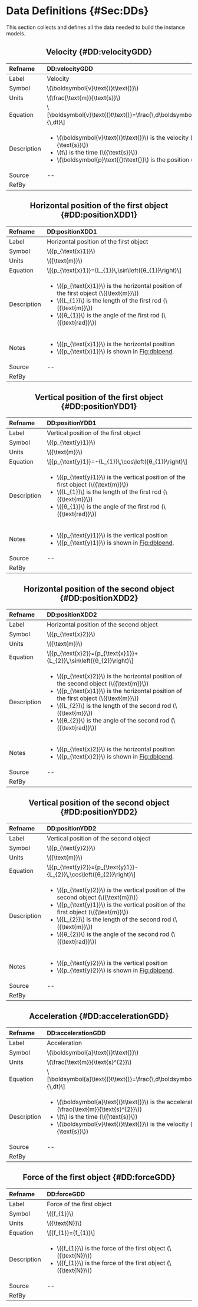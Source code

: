 # Data Definitions {#Sec:DDs}

This section collects and defines all the data needed to build the instance models.

<div align="center">

## Velocity {#DD:velocityGDD}

</div>

|Refname    |DD:velocityGDD                                                                                                                                                                                                                           |
|:----------|:----------------------------------------------------------------------------------------------------------------------------------------------------------------------------------------------------------------------------------------|
|Label      |Velocity                                                                                                                                                                                                                                 |
|Symbol     |\\(\boldsymbol{v}\text{(}t\text{)}\\)                                                                                                                                                                                                    |
|Units      |\\(\frac{\text{m}}{\text{s}}\\)                                                                                                                                                                                                          |
|Equation   |\\[\boldsymbol{v}\text{(}t\text{)}=\frac{\\,d\boldsymbol{p}\text{(}t\text{)}}{\\,dt}\\]                                                                                                                                                  |
|Description|<ul><li>\\(\boldsymbol{v}\text{(}t\text{)}\\) is the velocity (\\(\frac{\text{m}}{\text{s}}\\))</li><li>\\(t\\) is the time (\\({\text{s}}\\))</li><li>\\(\boldsymbol{p}\text{(}t\text{)}\\) is the position (\\({\text{m}}\\))</li></ul>|
|Source     |--                                                                                                                                                                                                                                       |
|RefBy      |                                                                                                                                                                                                                                         |

<div align="center">

## Horizontal position of the first object {#DD:positionXDD1}

</div>

|Refname    |DD:positionXDD1                                                                                                                                                                                                                                              |
|:----------|:------------------------------------------------------------------------------------------------------------------------------------------------------------------------------------------------------------------------------------------------------------|
|Label      |Horizontal position of the first object                                                                                                                                                                                                                      |
|Symbol     |\\({p\_{\text{x}1}}\\)                                                                                                                                                                                                                                       |
|Units      |\\({\text{m}}\\)                                                                                                                                                                                                                                             |
|Equation   |\\[{p\_{\text{x}1}}={L\_{1}}\\,\sin\left({θ\_{1}}\right)\\]                                                                                                                                                                                                  |
|Description|<ul><li>\\({p\_{\text{x}1}}\\) is the horizontal position of the first object (\\({\text{m}}\\))</li><li>\\({L\_{1}}\\) is the length of the first rod (\\({\text{m}}\\))</li><li>\\({θ\_{1}}\\) is the angle of the first rod (\\({\text{rad}}\\))</li></ul>|
|Notes      |<ul><li>\\({p\_{\text{x}1}}\\) is the horizontal position</li><li>\\({p\_{\text{x}1}}\\) is shown in [Fig:dblpend](./SecPhysSyst.md#Figure:dblpend).</li></ul>                                                                                               |
|Source     |--                                                                                                                                                                                                                                                           |
|RefBy      |                                                                                                                                                                                                                                                             |

<div align="center">

## Vertical position of the first object {#DD:positionYDD1}

</div>

|Refname    |DD:positionYDD1                                                                                                                                                                                                                                            |
|:----------|:----------------------------------------------------------------------------------------------------------------------------------------------------------------------------------------------------------------------------------------------------------|
|Label      |Vertical position of the first object                                                                                                                                                                                                                      |
|Symbol     |\\({p\_{\text{y}1}}\\)                                                                                                                                                                                                                                     |
|Units      |\\({\text{m}}\\)                                                                                                                                                                                                                                           |
|Equation   |\\[{p\_{\text{y}1}}=-{L\_{1}}\\,\cos\left({θ\_{1}}\right)\\]                                                                                                                                                                                               |
|Description|<ul><li>\\({p\_{\text{y}1}}\\) is the vertical position of the first object (\\({\text{m}}\\))</li><li>\\({L\_{1}}\\) is the length of the first rod (\\({\text{m}}\\))</li><li>\\({θ\_{1}}\\) is the angle of the first rod (\\({\text{rad}}\\))</li></ul>|
|Notes      |<ul><li>\\({p\_{\text{y}1}}\\) is the vertical position</li><li>\\({p\_{\text{y}1}}\\) is shown in [Fig:dblpend](./SecPhysSyst.md#Figure:dblpend).</li></ul>                                                                                               |
|Source     |--                                                                                                                                                                                                                                                         |
|RefBy      |                                                                                                                                                                                                                                                           |

<div align="center">

## Horizontal position of the second object {#DD:positionXDD2}

</div>

|Refname    |DD:positionXDD2                                                                                                                                                                                                                                                                                                                                                  |
|:----------|:----------------------------------------------------------------------------------------------------------------------------------------------------------------------------------------------------------------------------------------------------------------------------------------------------------------------------------------------------------------|
|Label      |Horizontal position of the second object                                                                                                                                                                                                                                                                                                                         |
|Symbol     |\\({p\_{\text{x}2}}\\)                                                                                                                                                                                                                                                                                                                                           |
|Units      |\\({\text{m}}\\)                                                                                                                                                                                                                                                                                                                                                 |
|Equation   |\\[{p\_{\text{x}2}}={p\_{\text{x}1}}+{L\_{2}}\\,\sin\left({θ\_{2}}\right)\\]                                                                                                                                                                                                                                                                                     |
|Description|<ul><li>\\({p\_{\text{x}2}}\\) is the horizontal position of the second object (\\({\text{m}}\\))</li><li>\\({p\_{\text{x}1}}\\) is the horizontal position of the first object (\\({\text{m}}\\))</li><li>\\({L\_{2}}\\) is the length of the second rod (\\({\text{m}}\\))</li><li>\\({θ\_{2}}\\) is the angle of the second rod (\\({\text{rad}}\\))</li></ul>|
|Notes      |<ul><li>\\({p\_{\text{x}2}}\\) is the horizontal position</li><li>\\({p\_{\text{x}2}}\\) is shown in [Fig:dblpend](./SecPhysSyst.md#Figure:dblpend).</li></ul>                                                                                                                                                                                                   |
|Source     |--                                                                                                                                                                                                                                                                                                                                                               |
|RefBy      |                                                                                                                                                                                                                                                                                                                                                                 |

<div align="center">

## Vertical position of the second object {#DD:positionYDD2}

</div>

|Refname    |DD:positionYDD2                                                                                                                                                                                                                                                                                                                                              |
|:----------|:------------------------------------------------------------------------------------------------------------------------------------------------------------------------------------------------------------------------------------------------------------------------------------------------------------------------------------------------------------|
|Label      |Vertical position of the second object                                                                                                                                                                                                                                                                                                                       |
|Symbol     |\\({p\_{\text{y}2}}\\)                                                                                                                                                                                                                                                                                                                                       |
|Units      |\\({\text{m}}\\)                                                                                                                                                                                                                                                                                                                                             |
|Equation   |\\[{p\_{\text{y}2}}={p\_{\text{y}1}}-{L\_{2}}\\,\cos\left({θ\_{2}}\right)\\]                                                                                                                                                                                                                                                                                 |
|Description|<ul><li>\\({p\_{\text{y}2}}\\) is the vertical position of the second object (\\({\text{m}}\\))</li><li>\\({p\_{\text{y}1}}\\) is the vertical position of the first object (\\({\text{m}}\\))</li><li>\\({L\_{2}}\\) is the length of the second rod (\\({\text{m}}\\))</li><li>\\({θ\_{2}}\\) is the angle of the second rod (\\({\text{rad}}\\))</li></ul>|
|Notes      |<ul><li>\\({p\_{\text{y}2}}\\) is the vertical position</li><li>\\({p\_{\text{y}2}}\\) is shown in [Fig:dblpend](./SecPhysSyst.md#Figure:dblpend).</li></ul>                                                                                                                                                                                                 |
|Source     |--                                                                                                                                                                                                                                                                                                                                                           |
|RefBy      |                                                                                                                                                                                                                                                                                                                                                             |

<div align="center">

## Acceleration {#DD:accelerationGDD}

</div>

|Refname    |DD:accelerationGDD                                                                                                                                                                                                                                              |
|:----------|:---------------------------------------------------------------------------------------------------------------------------------------------------------------------------------------------------------------------------------------------------------------|
|Label      |Acceleration                                                                                                                                                                                                                                                    |
|Symbol     |\\(\boldsymbol{a}\text{(}t\text{)}\\)                                                                                                                                                                                                                           |
|Units      |\\(\frac{\text{m}}{\text{s}^{2}}\\)                                                                                                                                                                                                                             |
|Equation   |\\[\boldsymbol{a}\text{(}t\text{)}=\frac{\\,d\boldsymbol{v}\text{(}t\text{)}}{\\,dt}\\]                                                                                                                                                                         |
|Description|<ul><li>\\(\boldsymbol{a}\text{(}t\text{)}\\) is the acceleration (\\(\frac{\text{m}}{\text{s}^{2}}\\))</li><li>\\(t\\) is the time (\\({\text{s}}\\))</li><li>\\(\boldsymbol{v}\text{(}t\text{)}\\) is the velocity (\\(\frac{\text{m}}{\text{s}}\\))</li></ul>|
|Source     |--                                                                                                                                                                                                                                                              |
|RefBy      |                                                                                                                                                                                                                                                                |

<div align="center">

## Force of the first object {#DD:forceGDD}

</div>

|Refname    |DD:forceGDD                                                                                                                                                    |
|:----------|:--------------------------------------------------------------------------------------------------------------------------------------------------------------|
|Label      |Force of the first object                                                                                                                                      |
|Symbol     |\\({f\_{1}}\\)                                                                                                                                                 |
|Units      |\\({\text{N}}\\)                                                                                                                                               |
|Equation   |\\[{f\_{1}}={f\_{1}}\\]                                                                                                                                        |
|Description|<ul><li>\\({f\_{1}}\\) is the force of the first object (\\({\text{N}}\\))</li><li>\\({f\_{1}}\\) is the force of the first object (\\({\text{N}}\\))</li></ul>|
|Source     |--                                                                                                                                                             |
|RefBy      |                                                                                                                                                               |
